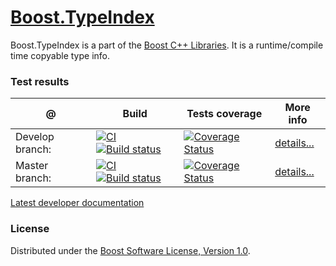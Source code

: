# [Boost.TypeIndex](https://boost.org/libs/type_index)
Boost.TypeIndex is a part of the [Boost C++ Libraries](https://github.com/boostorg). It is a runtime/compile time copyable type info.

### Test results

@               | Build         | Tests coverage | More info
----------------|-------------- | -------------- |-----------
Develop branch: | [![CI](https://github.com/boostorg/type_index/actions/workflows/ci.yml/badge.svg?branch=develop)](https://github.com/boostorg/type_index/actions/workflows/ci.yml) [![Build status](https://ci.appveyor.com/api/projects/status/197a5imq10dqx6r8/branch/develop?svg=true)](https://ci.appveyor.com/project/apolukhin/type-index/branch/develop) | [![Coverage Status](https://coveralls.io/repos/apolukhin/type_index/badge.png?branch=develop)](https://coveralls.io/r/apolukhin/type_index?branch=develop) | [details...](https://www.boost.org/development/tests/develop/developer/type_index.html)
Master branch:  | [![CI](https://github.com/boostorg/type_index/actions/workflows/ci.yml/badge.svg?branch=master)](https://github.com/boostorg/type_index/actions/workflows/ci.yml) [![Build status](https://ci.appveyor.com/api/projects/status/197a5imq10dqx6r8/branch/master?svg=true)](https://ci.appveyor.com/project/apolukhin/type-index/branch/master) | [![Coverage Status](https://coveralls.io/repos/apolukhin/type_index/badge.png?branch=master)](https://coveralls.io/r/apolukhin/type_index?branch=master) | [details...](https://www.boost.org/development/tests/master/developer/type_index.html)


[Latest developer documentation](https://www.boost.org/doc/libs/develop/doc/html/boost_typeindex.html)

### License

Distributed under the [Boost Software License, Version 1.0](https://boost.org/LICENSE_1_0.txt).
